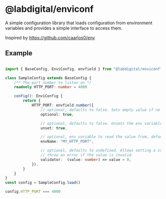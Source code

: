 # @labdigital/enviconf

A simple configuration library that loads configuration from environment
variables and provides a simple interface to access them.

Inspired by https://github.com/caarlos0/env


## Example

```ts

import { BaseConfig, EnviConfig, envfield } from "@labdigital/enviconf";

class SampleConfig extends BaseConfig {
	/** The port number to listen on */
	readonly HTTP_PORT: number = 4000

	config(): EnviConfig {
		return {
			HTTP_PORT: envfield.number({
				// optional, defaults to false. Sets empty value if no env variable is set
				optional: true,

				// optional, defaults to false. Unsets the env variable after reading
				unset: true,

				// optional, env variable to read the value from, defaults to the property name
				envName: "MY_HTTP_PORT",

				// optional, defaults to undefined. Allows setting a custom validator, should
				// throw an error if the value is invalid
				validator:  (value: number) => value > 0,
			}),
		}
	}
}
const config = SampleConfig.load()

config.HTTP_PORT === 4000
```
